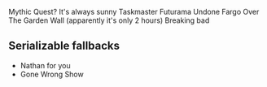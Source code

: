 Mythic Quest?
It's always sunny
Taskmaster
Futurama
Undone
Fargo
Over The Garden Wall (apparently it's only 2 hours)
Breaking bad


Serializable fallbacks
------------------------

 - Nathan for you
 - Gone Wrong Show
